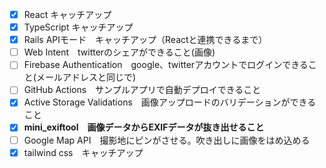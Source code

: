 - [x]  React キャッチアップ
- [x]  TypeScript キャッチアップ
- [x]  Rails APIモード　キャッチアップ（Reactと連携できるまで）
- [ ]  Web Intent　twitterのシェアができること(画像)
- [ ]  Firebase Authentication　google、twitterアカウントでログインできること(メールアドレスと同じで)
- [ ]  GitHub Actions　サンプルアプリで自動デプロイできること
- [x]  Active Storage Validations　画像アップロードのバリデーションができること
- [x]  **mini_exiftool　画像データからEXIFデータが抜き出せること**
- [ ]  Google Map API　撮影地にピンがさせる。吹き出しに画像をはめ込める
- [x]  tailwind css　キャッチアップ
